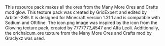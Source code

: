 This resource pack makes all the ores from the Many More Ores and Crafts mod glow.
This texture pack was created by GridExpert and edited by Arbiter-289.
It is designed for Minecraft version 1.21.1 and is compatible with Sodium and Oftifine.
The icon.png image was inspired by the icon from the Glowing texture pack, created by 7777777_4547 and Alfa Leoli. Additionally, the orichalcum_ore texture from the Many More Ores and Crafts mod by Graclyxz was used.
